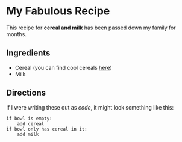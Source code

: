 # My Fabulous Recipe

This recipe for **cereal and milk** has been passed down my family for months.

## Ingredients
 - Cereal (you can find cool cereals [here](www.example.com/coolcereals))
 - Milk

## Directions

If I were writing these out as _code_, it might look something like this:

```
if bowl is empty:
    add cereal
if bowl only has cereal in it:
    add milk
```
